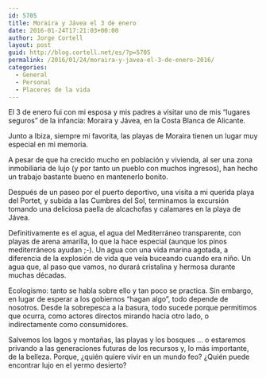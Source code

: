 ```yaml
---
id: 5705
title: Moraira y Jávea el 3 de enero
date: 2016-01-24T17:21:03+00:00
author: Jorge Cortell
layout: post
guid: http://blog.cortell.net/es/?p=5705
permalink: /2016/01/24/moraira-y-javea-el-3-de-enero-2016/
categories:
  - General
  - Personal
  - Placeres de la vida
---
```

El 3 de enero fui con mi esposa y mis padres a visitar uno de mis &#8220;lugares seguros&#8221; de la infancia: Moraira y Jávea, en la Costa Blanca de Alicante.

Junto a Ibiza, siempre mi favorita, las playas de Moraira tienen un lugar muy especial en mi memoria.

A pesar de que ha crecido mucho en población y vivienda, al ser una zona inmobiliaria de lujo (y por tanto un pueblo con muchos ingresos), han hecho un trabajo bastante bueno en mantenerlo bonito.

Después de un paseo por el puerto deportivo, una visita a mi querida playa del Portet, y subida a las Cumbres del Sol, terminamos la excursión tomando una deliciosa paella de alcachofas y calamares en la playa de Jávea.

Definitivamente es el agua, el agua del Mediterráneo transparente, con playas de arena amarilla, lo que la hace especial (aunque los pinos mediterráneos ayudan ;-). Un agua con una vida marina agotada, a diferencia de la explosión de vida que veía buceando cuando era niño. Un agua que, al paso que vamos, no durará cristalina y hermosa durante muchas décadas.

Ecologismo: tanto se habla sobre ello y tan poco se practica. Sin embargo, en lugar de esperar a los gobiernos &#8220;hagan algo&#8221;, todo depende de nosotros. Desde la sobrepesca a la basura, todo sucede porque permitimos que ocurra, como actores directos mirando hacia otro lado, o indirectamente como consumidores.

Salvemos los lagos y montañas, las playas y los bosques &#8230; o estaremos privando a las generaciones futuras de los recursos y, lo más importante, de la belleza. Porque, ¿quién quiere vivir en un mundo feo? ¿Quién puede encontrar lujo en el yermo desierto?